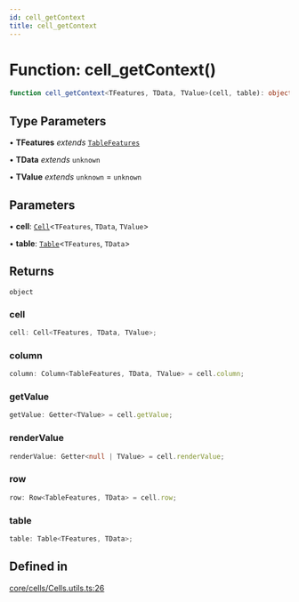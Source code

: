 ```yaml
---
id: cell_getContext
title: cell_getContext
---
```


# Function: cell\_getContext()

```ts
function cell_getContext<TFeatures, TData, TValue>(cell, table): object
```

## Type Parameters

• **TFeatures** *extends* [`TableFeatures`](../interfaces/tablefeatures.md)

• **TData** *extends* `unknown`

• **TValue** *extends* `unknown` = `unknown`

## Parameters

• **cell**: [`Cell`](../type-aliases/cell.md)\<`TFeatures`, `TData`, `TValue`\>

• **table**: [`Table`](../type-aliases/table.md)\<`TFeatures`, `TData`\>

## Returns

`object`

### cell

```ts
cell: Cell<TFeatures, TData, TValue>;
```

### column

```ts
column: Column<TableFeatures, TData, TValue> = cell.column;
```

### getValue

```ts
getValue: Getter<TValue> = cell.getValue;
```

### renderValue

```ts
renderValue: Getter<null | TValue> = cell.renderValue;
```

### row

```ts
row: Row<TableFeatures, TData> = cell.row;
```

### table

```ts
table: Table<TFeatures, TData>;
```

## Defined in

[core/cells/Cells.utils.ts:26](https://github.com/TanStack/table/blob/b1e6b79157b0debc7222660572b06c8b857f4605/packages/table-core/src/core/cells/Cells.utils.ts#L26)
